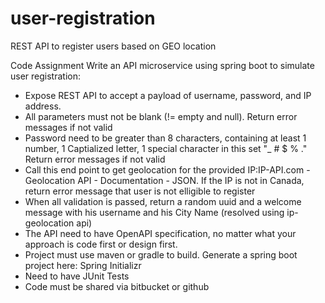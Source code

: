 # user-registration
REST API to register users based on GEO location


Code Assignment
Write an API microservice using spring boot to simulate user registration:
- Expose REST API to accept a payload of username, password, and IP address.
- All parameters must not be blank (!= empty and null). Return error messages if not valid
- Password need to be greater than 8 characters, containing at least 1 number, 1 Captialized letter, 1 special character in this set "_ # $ % ." Return error messages if not valid
- Call this end point to get geolocation for the provided IP:IP-API.com - Geolocation API - Documentation - JSON. If the IP is not in Canada, return error message that user is not elligible to register
- When all validation is passed, return a random uuid and a welcome message with his username and his City Name (resolved using ip-geolocation api)
- The API need to have OpenAPI specification, no matter what your approach is code first or design first.
- Project must use maven or gradle to build. Generate a spring boot project here: Spring Initializr 
- Need to have JUnit Tests
- Code must be shared via bitbucket or github

